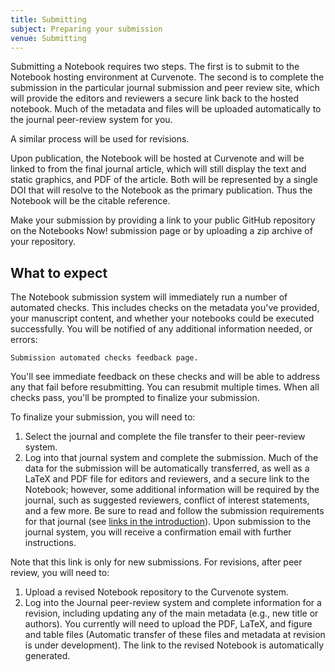 ```yaml
---
title: Submitting
subject: Preparing your submission
venue: Submitting
---
```


Submitting a Notebook requires two steps. The first is to submit to the Notebook hosting environment at Curvenote. The second is to complete the submission in the particular journal submission and peer review site, which will provide the editors and reviewers a secure link back to the hosted notebook. Much of the metadata and files will be uploaded automatically to the journal peer-review system for you.

A similar process will be used for revisions.

Upon publication, the Notebook will be hosted at Curvenote and will be linked to from the final journal article, which will still display the text and static graphics, and PDF of the article. Both will be represented by a single DOI that will resolve to the Notebook as the primary publication. Thus the Notebook will be the citable reference.

Make your submission by providing a link to your public GitHub repository on the Notebooks Now! submission page or by uploading a zip archive of your repository.

## What to expect

The Notebook submission system will immediately run a number of automated checks. This includes checks on the metadata you've provided, your manuscript content, and whether your notebooks could be executed successfully. You will be notified of any additional information needed, or errors:

```{figure} images/auto-checks.png
Submission automated checks feedback page.
```

You'll see immediate feedback on these checks and will be able to address any that fail before resubmitting. You can resubmit multiple times. When all checks pass, you'll be prompted to finalize your submission.

To finalize your submission, you will need to:

1. Select the journal and complete the file transfer to their peer-review system.
2. Log into that journal system and complete the submission. Much of the data for the submission will be automatically transferred, as well as a LaTeX and PDF file for editors and reviewers, and a secure link to the Notebook; however, some additional information will be required by the journal, such as suggested reviewers, conflict of interest statements, and a few more. Be sure to read and follow the submission requirements for that journal (see [links in the introduction](introduction.md)). Upon submission to the journal system, you will receive a confirmation email with further instructions.

Note that this link is only for new submissions. For revisions, after peer review, you will need to:

1. Upload a revised Notebook repository to the Curvenote system.
2. Log into the Journal peer-review system and complete information for a revision, including updating any of the main metadata (e.g., new title or authors). You currently will need to upload the PDF, LaTeX, and figure and table files (Automatic transfer of these files and metadata at revision is under development). The link to the revised Notebook is automatically generated.
